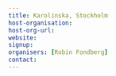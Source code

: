 ```yaml
---
title: Karolinska, Stockholm
host-organisation: 
host-org-url: 
website:
signup:
organisers: [Robin Fondberg]
contact: 
---
```

